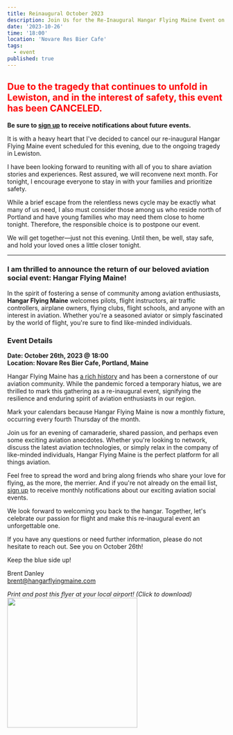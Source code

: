 ```yaml
---
title: Reinaugural October 2023
description: Join Us for the Re-Inaugural Hangar Flying Maine Event on October 26th!
date: '2023-10-26'
time: '18:00'
location: 'Novare Res Bier Cafe'
tags:
  - event
published: true
---
```


<h2 style="color: red;">Due to the tragedy that continues to unfold in Lewiston, and in the interest of safety, this event has been CANCELED.</h2>

**Be sure to [sign up](/signup) to receive notifications about future events.**

It is with a heavy heart that I've decided to cancel our re-inaugural Hangar Flying Maine event scheduled for this evening, due to the ongoing tragedy in Lewiston.

I have been looking forward to reuniting with all of you to share aviation stories and experiences. Rest assured, we will reconvene next month. For tonight, I encourage everyone to stay in with your families and prioritize safety.

While a brief escape from the relentless news cycle may be exactly what many of us need, I also must consider those among us who reside north of Portland and have young families who may need them close to home tonight. Therefore, the responsible choice is to postpone our event.

We will get together—just not this evening. Until then, be well, stay safe, and hold your loved ones a little closer tonight.

<hr />

### I am thrilled to announce the return of our beloved aviation social event: Hangar Flying Maine!

In the spirit of fostering a sense of community among aviation enthusiasts, **Hangar Flying Maine** welcomes pilots, flight instructors, air traffic controllers, airplane owners, flying clubs, flight schools, and anyone with an interest in aviation. Whether you're a seasoned aviator or simply fascinated by the world of flight, you're sure to find like-minded individuals.

### Event Details

**Date: October 26th, 2023 @ 18:00<br />
Location: Novare Res Bier Cafe, Portland, Maine**

Hangar Flying Maine has [a rich history](/history) and has been a cornerstone of our aviation community. While the pandemic forced a temporary hiatus, we are thrilled to mark this gathering as a re-inaugural event, signifying the resilience and enduring spirit of aviation enthusiasts in our region.

Mark your calendars because Hangar Flying Maine is now a monthly fixture, occurring every fourth Thursday of the month.

Join us for an evening of camaraderie, shared passion, and perhaps even some exciting aviation anecdotes. Whether you're looking to network, discuss the latest aviation technologies, or simply relax in the company of like-minded individuals, Hangar Flying Maine is the perfect platform for all things aviation.

Feel free to spread the word and bring along friends who share your love for flying, as the more, the merrier. And if you're not already on the email list, [sign up](/signup) to receive monthly notifications about our exciting aviation social events.

We look forward to welcoming you back to the hangar. Together, let's celebrate our passion for flight and make this re-inaugural event an unforgettable one.

If you have any questions or need further information, please do not hesitate to reach out. See you on October 26th!

Keep the blue side up!

Brent Danley<br />
[brent@hangarflyingmaine.com](mailto:brent@hangarflyingmaine.com)

_Print and post this flyer at your local airport! (Click to download)_
<a href="/images/MHF_202310_POSTER2.png" download="202310-poster.png"><img src="/images/MHF_202310_POSTER2.png" style="width: 300px" /></a>

